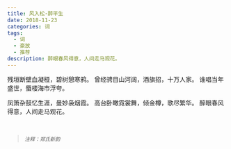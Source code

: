 ```yaml
---
title: 风入松·醉平生
date: 2018-11-23
categories: 词
tags:
  - 词
  - 豪放
  - 推荐
description: 醉眼春风得意，人间走马观花。
---
```


残垣断壁血凝桠，碧树憩寒鸦。
曾经骋目山河阔，酒旗招，十万人家。
谁唱当年盛世，蜃楼海市浮夸。

凤箫杂鼓忆生涯，曼妙袅烟霞。
高台卧瞰霓裳舞，倾金樽，歌尽繁华。
醉眼春风得意，人间走马观花。

<br/>
<blockquote>
<p><small><i>注释：郑氏新韵</i></small></p>
</blockquote>